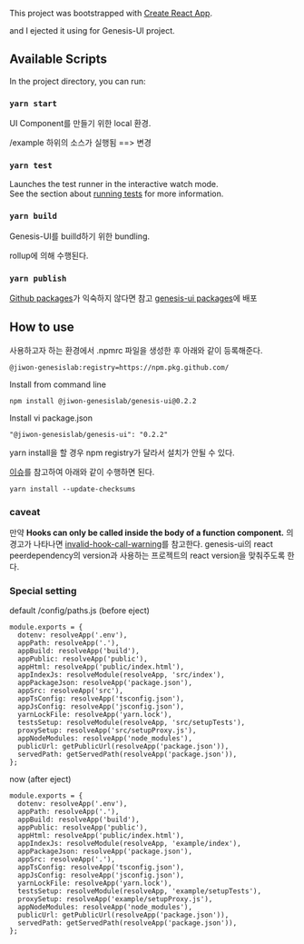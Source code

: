 This project was bootstrapped with [Create React App](https://github.com/facebook/create-react-app).

and I ejected it using for Genesis-UI project.

## Available Scripts

In the project directory, you can run:

### `yarn start`

UI Component를 만들기 위한 local 환경.

/example 하위의 소스가 실행됨 ==> 변경

### `yarn test`

Launches the test runner in the interactive watch mode.<br />
See the section about [running tests](https://facebook.github.io/create-react-app/docs/running-tests) for more information.

### `yarn build`

Genesis-UI를 builld하기 위한 bundling.

rollup에 의해 수행된다.

### `yarn publish`

[Github packages](https://help.github.com/en/github/managing-packages-with-github-packages/about-github-packages)가 익숙하지 않다면 참고
[genesis-ui packages](https://github.com/jiwon-genesislab/genesis-ui/packages)에 배포


## How to use

사용하고자 하는 환경에서 .npmrc 파일을 생성한 후 아래와 같이 등록해준다.
```
@jiwon-genesislab:registry=https://npm.pkg.github.com/
```
Install from command line
```
npm install @jiwon-genesislab/genesis-ui@0.2.2
```
Install vi package.json
```
"@jiwon-genesislab/genesis-ui": "0.2.2"
```
yarn install을 할 경우 npm registry가 달라서 설치가 안될 수 있다.

[이슈](https://stackoverflow.com/questions/49501749/yarn-is-it-possible-to-ignore-the-dependency-hash-validation-of-just-one-module/49908419#49908419)를 참고하여 아래와 같이 수행하면 된다.
```
yarn install --update-checksums
```

### caveat
만약 **Hooks can only be called inside the body of a function component.** 의 경고가 나타나면
[invalid-hook-call-warning](https://reactjs.org/warnings/invalid-hook-call-warning.html)를 참고한다.
genesis-ui의 react peerdependency의 version과 사용하는 프로젝트의 react version을 맞춰주도록 한다.

### Special setting
default /config/paths.js (before eject)
```
module.exports = {
  dotenv: resolveApp('.env'),
  appPath: resolveApp('.'),
  appBuild: resolveApp('build'),
  appPublic: resolveApp('public'),
  appHtml: resolveApp('public/index.html'),
  appIndexJs: resolveModule(resolveApp, 'src/index'),
  appPackageJson: resolveApp('package.json'),
  appSrc: resolveApp('src'),
  appTsConfig: resolveApp('tsconfig.json'),
  appJsConfig: resolveApp('jsconfig.json'),
  yarnLockFile: resolveApp('yarn.lock'),
  testsSetup: resolveModule(resolveApp, 'src/setupTests'),
  proxySetup: resolveApp('src/setupProxy.js'),
  appNodeModules: resolveApp('node_modules'),
  publicUrl: getPublicUrl(resolveApp('package.json')),
  servedPath: getServedPath(resolveApp('package.json')),
};
```

now (after eject)
```
module.exports = {
  dotenv: resolveApp('.env'),
  appPath: resolveApp('.'),
  appBuild: resolveApp('build'),
  appPublic: resolveApp('public'),
  appHtml: resolveApp('public/index.html'),
  appIndexJs: resolveModule(resolveApp, 'example/index'),
  appPackageJson: resolveApp('package.json'),
  appSrc: resolveApp('.'),
  appTsConfig: resolveApp('tsconfig.json'),
  appJsConfig: resolveApp('jsconfig.json'),
  yarnLockFile: resolveApp('yarn.lock'),
  testsSetup: resolveModule(resolveApp, 'example/setupTests'),
  proxySetup: resolveApp('example/setupProxy.js'),
  appNodeModules: resolveApp('node_modules'),
  publicUrl: getPublicUrl(resolveApp('package.json')),
  servedPath: getServedPath(resolveApp('package.json')),
};
```